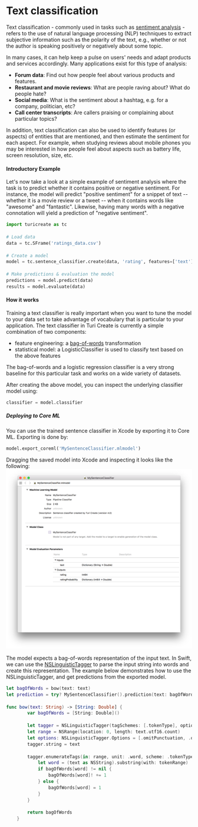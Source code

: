 # Text classification

Text classification - commonly used in tasks such as <a 
href="https://en.wikipedia.org/wiki/Sentiment_analysis"> sentiment
analysis</a> - refers to the use of natural language processing (NLP) 
techniques to extract subjective information such as the polarity of the text, e.g., whether or not the
author is speaking positively or negatively about some topic.

In many cases, it can help keep a pulse on users' needs and adapt
products and services accordingly. Many applications exist for this
type of analysis:

- **Forum data**: Find out how people feel about various products and
  features.
- **Restaurant and movie reviews**: What are people raving about? What
  do people hate?
- **Social media**: What is the sentiment about a hashtag, e.g. for a
  company, politician, etc?
- **Call center transcripts**: Are callers praising or complaining about
  particular topics?

In addition, text classification can also be used to identify features
(or aspects) of entities that are mentioned, and then estimate the
sentiment for each aspect. For example, when studying reviews about
mobile phones you may be interested in how people feel about aspects
such as battery life, screen resolution, size, etc.

#### Introductory Example

Let's now take a look at a simple example of sentiment analysis where
the task is to predict whether it contains positive or negative
sentiment.  For instance, the model will predict "positive sentiment"
for a snippet of text -- whether it is a movie review or a tweet -- when
it contains words like "awesome" and "fantastic". Likewise, having many
words with a negative connotation will yield a prediction of "negative
sentiment".

```python
import turicreate as tc

# Load data
data = tc.SFrame('ratings_data.csv')

# Create a model
model = tc.sentence_classifier.create(data, 'rating', features=['text'])

# Make predictions & evaluation the model
predictions = model.predict(data)
results = model.evaluate(data)
```

#### How it works

Training a text classifier is really important when you want to tune the
model to your data set to take advantage of vocabulary that is
particular to your application. The text classifier in Turi Create is
currently a simple combination of two components:

- feature engineering:  a [bag-of-words](../text/analysis.md)
  transformation
- statistical model: a LogisticClassifier is used to classify text based
  on the above features

The bag-of-words and a logistic regression classifier is a very strong
baseline for this particular task and works on a wide variety of
datasets.

After creating the above model, you can inspect the underlying
classifier model using:

```python
classifier = model.classifier
```

##### Deploying to Core ML

You can use the trained sentence classifier in Xcode by exporting it to Core ML. Exporting is done by:

```python
model.export_coreml('MySentenceClassifier.mlmodel')
```

Dragging the saved model into Xcode and inspecting it looks like the following:
<img src="images/sentence_classifier_model.png"></img>

The model expects a bag-of-words representation of the input text. In Swift, we can use the [NSLinguisticTagger](https://developer.apple.com/documentation/foundation/nslinguistictagger/tokenizing_natural_language_text) to parse the input string into words and create this representation. The example below demonstrates how to use the NSLinguisticTagger, and get predictions from the exported model.

```swift
let bagOfWords = bow(text: text)
let prediction = try? MySentenceClassifier().prediction(text: bagOfWords)

func bow(text: String) -> [String: Double] {
        var bagOfWords = [String: Double]()
        
        let tagger = NSLinguisticTagger(tagSchemes: [.tokenType], options: 0)
        let range = NSRange(location: 0, length: text.utf16.count)
        let options: NSLinguisticTagger.Options = [.omitPunctuation, .omitWhitespace]
        tagger.string = text
        
        tagger.enumerateTags(in: range, unit: .word, scheme: .tokenType, options: options) { _, tokenRange, _ in
            let word = (text as NSString).substring(with: tokenRange)
            if bagOfWords[word] != nil {
                bagOfWords[word]! += 1
            } else {
                bagOfWords[word] = 1
            }
        }
        
        return bagOfWords
    }
```